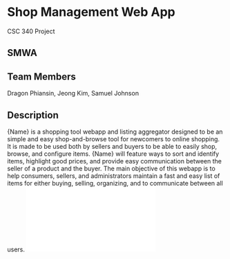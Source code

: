 # Shop Management Web App
CSC 340 Project

## SMWA

## Team Members
Dragon Phiansin, Jeong Kim, Samuel Johnson

## Description
{Name} is a shopping tool webapp and listing aggregator designed to be an simple and easy shop-and-browse tool for newcomers to online shopping. It is made to be used both by sellers and buyers to be able to easily shop, browse, and configure items. {Name} will feature ways to sort and identify items, highlight good prices, and provide easy communication between the seller of a product and the buyer. The main objective of this webapp is to help consumers, sellers, and administrators maintain a fast and easy list of items for either buying, selling, organizing, and to communicate between all users.
![Use Case Diagram](340diagram.pdf)
